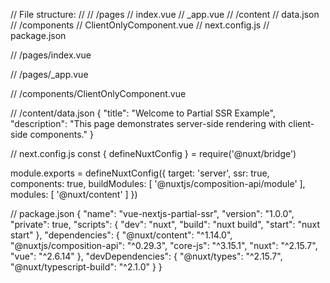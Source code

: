 // File structure:
// 
// /pages
//   index.vue
//   _app.vue
// /content
//   data.json
// /components
//   ClientOnlyComponent.vue
// next.config.js
// package.json

// /pages/index.vue
<template>
  <div>
    <h1>{{ title }}</h1>
    <p>{{ description }}</p>
    <ClientOnlyComponent />
  </div>
</template>

<script>
import { defineComponent } from 'vue'
import ClientOnlyComponent from '../components/ClientOnlyComponent.vue'

export default defineComponent({
  components: {
    ClientOnlyComponent
  },
  async asyncData({ $content }) {
    const data = await $content('data').fetch()
    return {
      title: data.title,
      description: data.description
    }
  }
})
</script>

// /pages/_app.vue
<template>
  <div>
    <NuxtLayout>
      <NuxtPage />
    </NuxtLayout>
  </div>
</template>

// /components/ClientOnlyComponent.vue
<template>
  <div>
    <h2>Client-side rendered component</h2>
    <p>Current time: {{ currentTime }}</p>
  </div>
</template>

<script>
import { defineComponent, ref, onMounted } from 'vue'

export default defineComponent({
  setup() {
    const currentTime = ref('')

    onMounted(() => {
      currentTime.value = new Date().toLocaleTimeString()
      setInterval(() => {
        currentTime.value = new Date().toLocaleTimeString()
      }, 1000)
    })

    return {
      currentTime
    }
  }
})
</script>

// /content/data.json
{
  "title": "Welcome to Partial SSR Example",
  "description": "This page demonstrates server-side rendering with client-side components."
}

// next.config.js
const { defineNuxtConfig } = require('@nuxt/bridge')

module.exports = defineNuxtConfig({
  target: 'server',
  ssr: true,
  components: true,
  buildModules: [
    '@nuxtjs/composition-api/module'
  ],
  modules: [
    '@nuxt/content'
  ]
})

// package.json
{
  "name": "vue-nextjs-partial-ssr",
  "version": "1.0.0",
  "private": true,
  "scripts": {
    "dev": "nuxt",
    "build": "nuxt build",
    "start": "nuxt start"
  },
  "dependencies": {
    "@nuxt/content": "^1.14.0",
    "@nuxtjs/composition-api": "^0.29.3",
    "core-js": "^3.15.1",
    "nuxt": "^2.15.7",
    "vue": "^2.6.14"
  },
  "devDependencies": {
    "@nuxt/types": "^2.15.7",
    "@nuxt/typescript-build": "^2.1.0"
  }
}